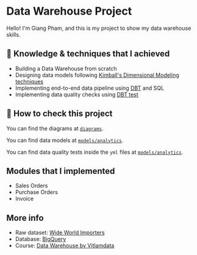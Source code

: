 # Data Warehouse Project

Hello! I'm Giang Pham, and this is my project to show my data warehouse skills.

## 🎯 Knowledge & techniques that I achieved

- Building a Data Warehouse from scratch
- Designing data models following [Kimball's Dimensional Modeling techniques](https://www.goodreads.com/en/book/show/748203)
- Implementing end-to-end data pipeline using [DBT](https://www.getdbt.com/) and SQL
- Implementing data quality checks using [DBT test](https://docs.getdbt.com/docs/build/tests)

## 📃 How to check this project
You can find the diagrams at [`diagrams`](https://github.com/giangpham1410/wide_world_importers_data_warehouse/tree/main/diagrams).

You can find data models at [`models/analytics`](https://github.com/giangpham1410/wide_world_importers_data_warehouse/tree/main/models/analytics).

You can find data quality tests inside the `yml` files at [`models/analytics`](models/analytics).

## Modules that I implemented

- Sales Orders
- Purchase Orders
- Invoice

## More info
- Raw dataset: [Wide World Importers](https://learn.microsoft.com/en-us/sql/samples/wide-world-importers-what-is?view=sql-server-ver16)
- Database: [BigQuery](https://cloud.google.com/bigquery)
- Course: [Data Warehouse by Vitlamdata](https://vitlamdata.substack.com/p/khoa-hoc-xu-ly-du-lieu-cho-data-warehouse)
